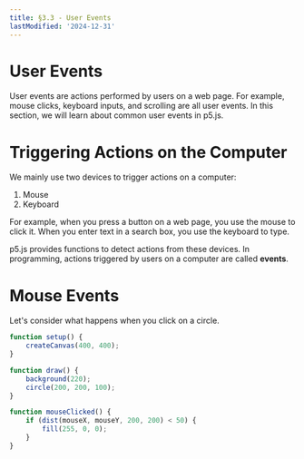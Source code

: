```yaml
---
title: §3.3 - User Events
lastModified: '2024-12-31'
---
```


# User Events

User events are actions performed by users on a web page. For example, mouse clicks, keyboard inputs, and scrolling are all user events. In this section, we will learn about common user events in p5.js.

# Triggering Actions on the Computer

We mainly use two devices to trigger actions on a computer:

1. Mouse
2. Keyboard

For example, when you press a button on a web page, you use the mouse to click it. When you enter text in a search box, you use the keyboard to type.

p5.js provides functions to detect actions from these devices. In programming, actions triggered by users on a computer are called **events**.

# Mouse Events

Let's consider what happens when you click on a circle.

```js
function setup() {
    createCanvas(400, 400);
}

function draw() {
    background(220);
    circle(200, 200, 100);
}

function mouseClicked() {
    if (dist(mouseX, mouseY, 200, 200) < 50) {
        fill(255, 0, 0);
    }
}
```
